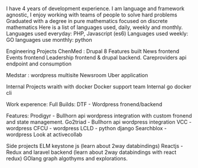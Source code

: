I have 4 years of development experience. I am language and framework agnostic, 
I enjoy working with teams of people to solve hard problems
Graduated with a degree in pure mathematics focused on discrete mathematics
Here is a list of languages used, daily, weekly and monthly.
Languages used everyday: PHP, Javascript (es6)
Languages used weekly: GO
languages use monthly: python

Engineering Projects
ChenMed : Drupal 8 
    Features built
        News frontend
        Events frontend
        Leadership frontend & drupal backend.
        Careproviders api endpoint and consumption

Medstar : wordpress multisite
    Newsroom
    Uber application

Internal Projects
    wraith with docker
    Docker support team
    Internal go docker cli

Work experence:
Full Builds: 
DTF - Wordpress fronend/backend

Features:
Prodigyr - Bullhorn api wordpress integration with custom fronend and state management.
Go2triad - Bullhorn api wordpress integration
VCC - wordpress
CFCU - wordpress
LCLD - python django 
Searchblox - wordpress
Look at activecollab

Side projects
ELM keystone js (learn about 2way databindings)
Reactjs - Redux and laravel backend (learn about 2way databindings with react redux)
GOlang graph algothyms and explorations.